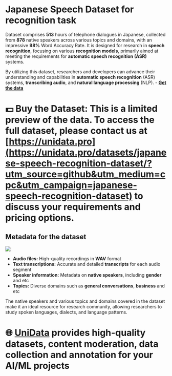 # Japanese Speech Dataset for recognition task

Dataset comprises **513** hours of telephone dialogues in Japanese, collected from **878** native speakers across various topics and domains, with an impressive **98%** Word Accuracy Rate. It is designed for research in **speech recognition**, focusing on various **recognition models**, primarily aimed at meeting the requirements for **automatic speech recognition (ASR)** systems.

By utilizing this dataset, researchers and developers can advance their understanding and capabilities in **automatic speech recognition** (ASR) systems, **transcribing audio**, and **natural language processing** (NLP).  - **[Get the data](https://unidata.pro/datasets/japanese-speech-recognition-dataset/?utm_source=github&utm_medium=cpc&utm_campaign=japanese-speech-recognition-dataset)**


# 💵 Buy the Dataset: This is a limited preview of the data. To access the full dataset, please contact us at [https://unidata.pro](https://unidata.pro/datasets/japanese-speech-recognition-dataset/?utm_source=github&utm_medium=cpc&utm_campaign=japanese-speech-recognition-dataset) to discuss your requirements and pricing options.

## Metadata for the dataset
![](https://www.googleapis.com/download/storage/v1/b/kaggle-user-content/o/inbox%2F22059654%2Fa3f375fb273dcad3fe17403bdfccb63b%2Fssssssssss.PNG?generation=1739884059328284&alt=media)
- **Audio files:** High-quality recordings in **WAV** format
- **Text transcriptions:** Accurate and detailed **transcripts** for each audio segment
- **Speaker information:** Metadata on **native speakers**, including **gender** and etc
- **Topics:** Diverse domains such as **general conversations**, **business** and etc

The native speakers and various topics and domains covered in the dataset make it an ideal resource for research community, allowing researchers to study spoken languages, dialects, and language patterns.

# 🌐 [UniData](https://unidata.pro/datasets/japanese-speech-recognition-dataset/?utm_source=github&utm_medium=cpc&utm_campaign=japanese-speech-recognition-dataset) provides high-quality datasets, content moderation, data collection and annotation for your AI/ML projects 
